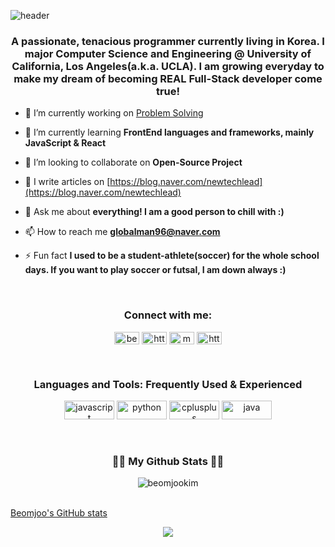 ![header](https://capsule-render.vercel.app/api?type=wave&color=gradient&height=160&section=header&text=Hi%20👋,%20I'm%20Beomjoo%20"Jayden"%20Kim&fontAlign=50&fontAlignY=70&fontSize=50&fontColor=#1E90FF)

<h3 align="center">A passionate, tenacious programmer currently living in Korea.  I major Computer Science and Engineering @ University of California, Los Angeles(a.k.a. UCLA).  I am growing everyday to make my dream of becoming REAL Full-Stack developer come true!</h3>

- 🔭 I’m currently working on [Problem Solving](https://github.com/beomjookim/problem-solving-on-Programmers)

- 🌱 I’m currently learning **FrontEnd languages and frameworks, mainly JavaScript & React**

- 👯 I’m looking to collaborate on **Open-Source Project**

<!-- 👨‍💻 All of my projects are available at [will make this shit!](will make this shit!)-->

- 📝 I write articles on [https://blog.naver.com/newtechlead](https://blog.naver.com/newtechlead)

- 💬 Ask me about **everything! I am a good person to chill with :)**

- 📫 How to reach me **globalman96@naver.com**

<!-- 📄 Know about my experiences [will make this shit, too!](will make this shit, too!)-->

- ⚡ Fun fact **I used to be a student-athlete(soccer) for the whole school days. If you want to play soccer or futsal, I am down always :)**
<br>
<h3 align="center">Connect with me:</h3>
<p align="center">
<a href="https://www.linkedin.com/in/beomjoo-jayden-kim-40a674143/" target="blank"><img align="center" src="https://raw.githubusercontent.com/rahuldkjain/github-profile-readme-generator/master/src/images/icons/Social/linked-in-alt.svg" alt="beomjoo-jayden-kim" height="20" width="40" /></a>
<a href="https://instagram.com/bonjourjaydenkim/" target="blank"><img align="center" src="https://raw.githubusercontent.com/rahuldkjain/github-profile-readme-generator/master/src/images/icons/Social/instagram.svg" alt="https://www.instagram.com/bonjourjaydenkim/" height="20" width="40" /></a>
<a href="https://www.leetcode.com/magnate" target="blank"><img align="center" src="https://raw.githubusercontent.com/rahuldkjain/github-profile-readme-generator/master/src/images/icons/Social/leet-code.svg" alt="magnate" height="20" width="40" /></a>
<a href="https://blog.naver.com/newtechlead" target="blank"><img align="center" src="https://raw.githubusercontent.com/rahuldkjain/github-profile-readme-generator/master/src/images/icons/Social/rss.svg" alt="https://blog.naver.com/newtechlead" height="20" width="40" /></a>
</p>
<br>
<h3 align="center">Languages and Tools: Frequently Used & Experienced</h3>
<p align="center"> <img src="https://img.shields.io/badge/JavaScript-323330?style=for-the-badge&logo=javascript&logoColor=F7DF1E" alt="javascript" width="80" height="30"/> <img src="https://img.shields.io/badge/Python-FFD43B?style=for-the-badge&logo=python&logoColor=darkgreen" alt="python" width="80" height="30"/> <img src="https://img.shields.io/badge/C%2B%2B-00599C?style=for-the-badge&logo=c%2B%2B&logoColor=white" alt="cplusplus" width="80" height="30"/> <img src="https://img.shields.io/badge/Java-ED8B00?style=for-the-badge&logo=java&logoColor=white" alt="java" width="80" height="30"/> </p>
<br>

<h3 align="center">👩‍💻 My Github Stats 👩‍💻</h3>

<div align="center">
<img src="https://github-readme-stats.vercel.app/api/top-langs?username=beomjookim&show_icons=true&locale=en&layout=compact" alt="beomjookim" />
</div>
<br>

[Beomjoo's GitHub stats](https://github-readme-stats.vercel.app/api?username=beomjookim)

<p align="center">
  <a href="https://hits.seeyoufarm.com"><img src="https://hits.seeyoufarm.com/api/count/incr/badge.svg?url=https%3A%2F%2Fgithub.com%2Fbeomjookim&count_bg=%2341B883&title_bg=%23CDC2C2&icon=github.svg&icon_color=%23E7E7E7&title=hits&edge_flat=false"/></a>
</p>
